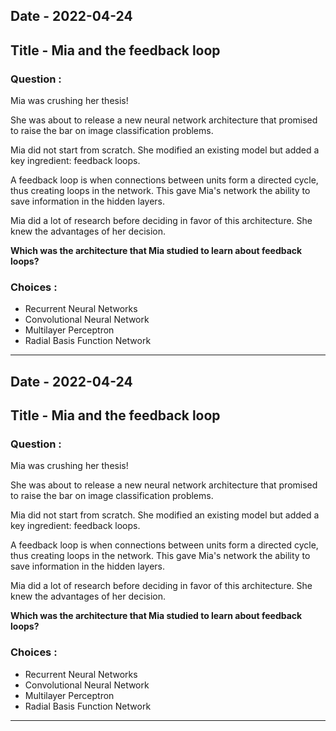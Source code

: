 ## Date - 2022-04-24


## Title - Mia and the feedback loop


### **Question** :

Mia was crushing her thesis!

She was about to release a new neural network architecture that promised to raise the bar on image classification problems.

Mia did not start from scratch. She modified an existing model but added a key ingredient: feedback loops.

A feedback loop is when connections between units form a directed cycle, thus creating loops in the network. This gave Mia's network the ability to save information in the hidden layers.

Mia did a lot of research before deciding in favor of this architecture. She knew the advantages of her decision.

**Which was the architecture that Mia studied to learn about feedback loops?**


### **Choices** :

- Recurrent Neural Networks
- Convolutional Neural Network
- Multilayer Perceptron
- Radial Basis Function Network

-----------------------

## Date - 2022-04-24


## Title - Mia and the feedback loop


### **Question** :

Mia was crushing her thesis!

She was about to release a new neural network architecture that promised to raise the bar on image classification problems.

Mia did not start from scratch. She modified an existing model but added a key ingredient: feedback loops.

A feedback loop is when connections between units form a directed cycle, thus creating loops in the network. This gave Mia's network the ability to save information in the hidden layers.

Mia did a lot of research before deciding in favor of this architecture. She knew the advantages of her decision.

**Which was the architecture that Mia studied to learn about feedback loops?**


### **Choices** :

- Recurrent Neural Networks
- Convolutional Neural Network
- Multilayer Perceptron
- Radial Basis Function Network

-----------------------

